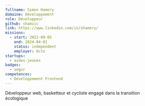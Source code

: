 ```yaml
---
fullname: Simon Hamery
domaine: Développement
role: Développeur
github: shamzic
link: https://www.linkedin.com/in/shamery/
missions:
  - start: 2022-09-05
    end: 2024-04-01
    status: independent
    employer: Octo
startups:
  - aides-jeunes
badges:
  - segur
competences:
  - Développement Frontend
---
```


Développeur web, basketteur et cycliste engagé dans la transition écologique
